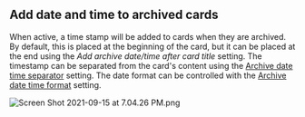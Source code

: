 ## Add date and time to archived cards

When active, a time stamp will be added to cards when they are archived. By default, this is placed at the beginning of the card, but it can be placed at the end using the *Add archive date/time after card title* setting. The timestamp can be separated from the card's content using the [Archive date time separator](Archive%20date%20time%20separator.md) setting. The date format can be controlled with the [Archive date time format](Archive%20date%20time%20format.md) setting.

<img alt="Screen Shot 2021-09-15 at 7.04.26 PM.png" srcset="/obsidian-kanban/Assets/Screen%20Shot%202021-09-15%20at%207.04.26%20PM.png 2x">
